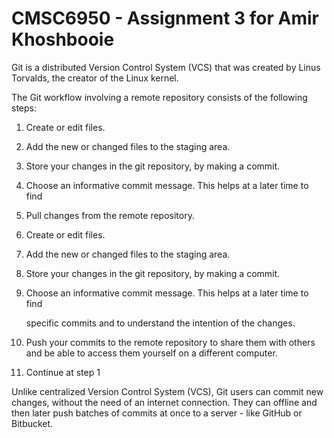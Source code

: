 # CMSC6950 - Assignment 3 for Amir Khoshbooie
Git is a distributed Version Control System (VCS) that was created by
Linus Torvalds, the creator of the Linux kernel.


The Git workflow involving a remote repository consists of the following steps:


1. Create or edit files.
2. Add the new or changed files to the staging area.
3. Store your changes in the git repository, by making a commit.
4. Choose an informative commit message. This helps at a later time to find

1. Pull changes from the remote repository.
2. Create or edit files.
3. Add the new or changed files to the staging area.
4. Store your changes in the git repository, by making a commit.
5. Choose an informative commit message. This helps at a later time to find

   specific commits and to understand the intention of the changes.
6. Push your commits to the remote repository to share them with others
   and be able to access them yourself on a different computer.
7. Continue at step 1
 


Unlike centralized Version Control System (VCS), Git users can commit new changes,
without the need of an internet connection. They can offline and then later
push batches of commits at once to a server - like GitHub or Bitbucket.
